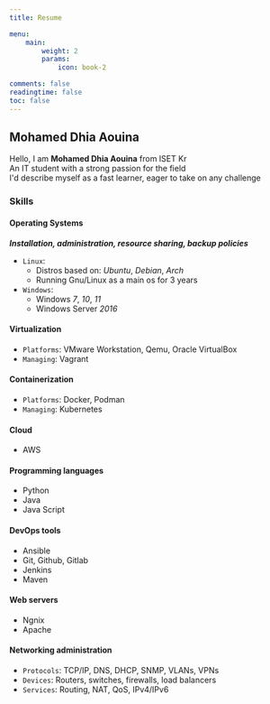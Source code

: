 ```yaml
---
title: Resume

menu:
    main: 
        weight: 2
        params:
            icon: book-2

comments: false
readingtime: false
toc: false
---
```


## Mohamed Dhia Aouina
 Hello, I am **Mohamed Dhia Aouina** from ISET Kr <br>
 An IT student with a strong passion for the field <br>
 I'd describe myself as a fast learner, eager to take on any challenge <br>

### Skills

#### Operating Systems
***Installation, administration, resource sharing, backup policies***
- `Linux`:
    - Distros based on: *Ubuntu*, *Debian*, *Arch*
    - Running Gnu/Linux as a main os for 3 years
- `Windows`:
    - Windows *7*, *10*, *11*
    - Windows Server *2016*
#### Virtualization
- `Platforms`: VMware Workstation, Qemu, Oracle VirtualBox
- `Managing`: Vagrant
#### Containerization
- `Platforms`: Docker, Podman
- `Managing`: Kubernetes
#### Cloud
- AWS
#### Programming languages
- Python
- Java
- Java Script
#### DevOps tools
- Ansible
- Git, Github, Gitlab
- Jenkins
- Maven
#### Web servers
- Ngnix
- Apache
#### Networking administration
- `Protocols`: TCP/IP, DNS, DHCP, SNMP, VLANs, VPNs
- `Devices`: Routers, switches, firewalls, load balancers
- `Services`: Routing, NAT, QoS, IPv4/IPv6

